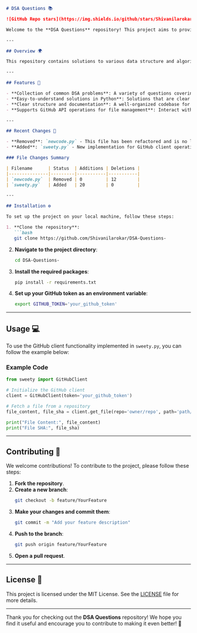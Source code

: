 ```markdown
# DSA Questions 📚

![GitHub Repo stars](https://img.shields.io/github/stars/Shivanilarokar/DSA-Questions-) ![GitHub forks](https://img.shields.io/github/forks/Shivanilarokar/DSA-Questions-) ![GitHub issues](https://img.shields.io/github/issues/Shivanilarokar/DSA-Questions-) ![Python Version](https://img.shields.io/badge/python-3.8%2B-blue)

Welcome to the **DSA Questions** repository! This project aims to provide a comprehensive collection of data structure and algorithm questions, along with code implementations to help developers enhance their coding skills.

---

## Overview 🌍

This repository contains solutions to various data structure and algorithm problems. The code is designed to be simple and easy to understand, making it an excellent resource for both beginners and seasoned programmers.

---

## Features 🚀

- **Collection of common DSA problems**: A variety of questions covering key concepts.
- **Easy-to-understand solutions in Python**: Solutions that are clear and well-documented.
- **Clear structure and documentation**: A well-organized codebase for easy navigation.
- **Supports GitHub API operations for file management**: Interact with GitHub repositories programmatically.

---

## Recent Changes 🔄

- **Removed**: `newcode.py` - This file has been refactored and is no longer part of the codebase.
- **Added**: `sweety.py` - New implementation for GitHub client operations.

### File Changes Summary

| Filename      | Status  | Additions | Deletions |
|---------------|---------|-----------|-----------|
| `newcode.py`  | Removed | 0         | 12        |
| `sweety.py`   | Added   | 20        | 0         |

---

## Installation ⚙️

To set up the project on your local machine, follow these steps:

1. **Clone the repository**:
   ```bash
   git clone https://github.com/Shivanilarokar/DSA-Questions-
   ```

2. **Navigate to the project directory**:
   ```bash
   cd DSA-Questions-
   ```

3. **Install the required packages**:
   ```bash
   pip install -r requirements.txt
   ```

4. **Set up your GitHub token as an environment variable**:
   ```bash
   export GITHUB_TOKEN='your_github_token'
   ```

---

## Usage 💻

To use the GitHub client functionality implemented in `sweety.py`, you can follow the example below:

### Example Code

```python
from sweety import GitHubClient

# Initialize the GitHub client
client = GitHubClient(token='your_github_token')

# Fetch a file from a repository
file_content, file_sha = client.get_file(repo='owner/repo', path='path/to/file', branch='master')

print("File Content:", file_content)
print("File SHA:", file_sha)
```

---

## Contributing 🤝

We welcome contributions! To contribute to the project, please follow these steps:

1. **Fork the repository**.
2. **Create a new branch**:
   ```bash
   git checkout -b feature/YourFeature
   ```
3. **Make your changes and commit them**:
   ```bash
   git commit -m "Add your feature description"
   ```
4. **Push to the branch**:
   ```bash
   git push origin feature/YourFeature
   ```
5. **Open a pull request**.

---

## License 📄

This project is licensed under the MIT License. See the [LICENSE](LICENSE) file for more details.

---

Thank you for checking out the **DSA Questions** repository! We hope you find it useful and encourage you to contribute to making it even better! 🎉
```
